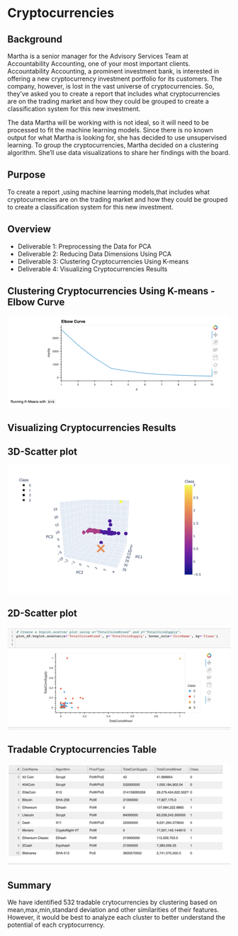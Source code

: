 # Cryptocurrencies

## Background
Martha is a senior manager for the Advisory Services Team at Accountability Accounting, one of your most important clients. Accountability Accounting, a prominent investment bank, is interested in offering a new cryptocurrency investment portfolio for its customers. The company, however, is lost in the vast universe of cryptocurrencies. So, they’ve asked you to create a report that includes what cryptocurrencies are on the trading market and how they could be grouped to create a classification system for this new investment.

The data Martha will be working with is not ideal, so it will need to be processed to fit the machine learning models. Since there is no known output for what Martha is looking for, she has decided to use unsupervised learning. To group the cryptocurrencies, Martha decided on a clustering algorithm. She’ll use data visualizations to share her findings with the board.

## Purpose
To create a report ,using machine learning models,that includes what cryptocurrencies are on the trading market and how they could be grouped to create a classification system for this new investment.

## Overview

- Deliverable 1: Preprocessing the Data for PCA
- Deliverable 2: Reducing Data Dimensions Using PCA
- Deliverable 3: Clustering Cryptocurrencies Using K-means
- Deliverable 4: Visualizing Cryptocurrencies Results

## Clustering Cryptocurrencies Using K-means - Elbow Curve

![](Elbow_curve.png)

## Visualizing Cryptocurrencies Results

## 3D-Scatter plot

![](3D-Scatter_plot.png)

## 2D-Scatter plot

![](2D-Scatter_plot.png)

## Tradable Cryptocurrencies Table

![](Tradable_Cryptocurrencies_table.png)

## Summary

We have identified 532 tradable crytocurrencies by clustering based on mean,max,min,standard deviation and other similarities of their features. However, it would be best to analyze each cluster to better understand the potential of each cryptocurrency.
